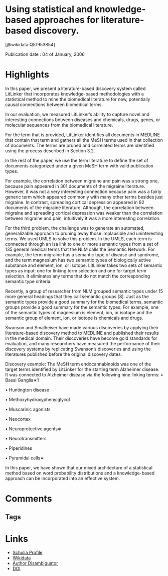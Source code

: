 
Using statistical and knowledge-based approaches for literature-based discovery.
================================================================================
  
  [@wikidata:Q51953854]  
  
Publication date : 04 of January, 2006  

# Highlights

In this paper, we present a literature-based discovery system called LitLinker that incorporates knowledge-based methodologies with a statistical method to mine the biomedical literature for new, potentially causal connections between biomedical terms. 

In our evaluation, we measured LitLinker’s ability to capture novel and interesting connections between diseases and chemicals, drugs, genes, or molecular sequences from the biomedical literature. 

For the term that is provided, LitLinker identifies all documents in MEDLINE that contain that term and gathers all the MeSH terms used in that collection of documents. The terms are pruned and correlated terms are identified using the process described in Section 3.2.

In the rest of the paper, we use the term literature to define the set of documents categorized under a given MeSH term with valid publication types.

For example, the correlation between migraine and pain was a strong one, because pain appeared in 301 documents of the migraine literature. However, it was not a very interesting connection because pain was a fairly generic term which appeared commonly with many other terms besides just migraine. In contrast, spreading cortical depression appeared in 92 documents of the migraine literature. Although, the correlation between migraine and spreading cortical depression was weaker than the correlation between migraine and pain, intuitively it was a more interesting correlation.

For the third problem, the challenge was to generate an automated, generalizable approach to pruning away those implausible and uninteresting terms. We used UMLS to solve this problem. In the UMLS, each term is connected through an isa link to one or more semantic types from a set of 135 general medical terms that the NLM calls the Semantic Network. For example, the term migraine has a semantic type of disease and syndrome, and the term magnesium has two semantic types of biologically active substance and element, ion, or isotope. LitLinker takes two sets of semantic types as input: one for linking term selection and one for target term selection. It eliminates any terms that do not match the corresponding semantic type criteria.

Recently, a group of researcher from NLM grouped semantic types under 15 more general headings that they call semantic groups [8]. Just as the semantic types provide a good summary for the biomedical terms, semantic groups provide a good summary for the semantic types. For example, one of the semantic types of magnesium is element, ion, or isotope and the semantic group of element, ion, or isotope is chemicals and drugs. 

Swanson and Smalheiser have made various discoveries by applying their literature-based discovery method to MEDLINE and published their results in the medical domain. Their discoveries have become gold standards for evaluation, and many researchers have measured the performance of their discovery systems by replicating Swanson’s discoveries and using the literatures published before the original discovery dates. 


Discovery example: The MeSH term endocannabinoids was one of the target terms identified by LitLinker for the starting term Alzheimer disease. It was connected to Alzheimer disease via the following nine linking terms:
• Basal Ganglia∗1

• Huntington disease

• Methoxyhydroxyphenylglycol

• Muscarinic agonists

• Neocortex

• Neuroprotective agents∗

• Neurotransmitters

• Piperidines

• Pyramidal cells∗

In this paper, we have shown that our mixed architecture of a statistical method based on word probability distributions and a knowledge-based approach can be incorporated into an effective system.

# Comments

## Tags

# Links
  
 * [Scholia Profile](https://scholia.toolforge.org/work/Q51953854)  
 * [Wikidata](https://www.wikidata.org/wiki/Q51953854)  
 * [Author Disambiguator](https://author-disambiguator.toolforge.org/work_item_oauth.php?id=Q51953854&batch_id=&match=1&author_list_id=&doit=Get+author+links+for+work)  
 * [DOI](https://doi.org/10.1016/J.JBI.2005.11.010)  
